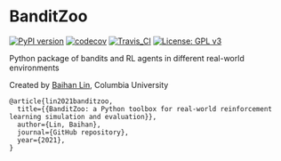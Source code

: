 # BanditZoo

[![PyPI version](https://img.shields.io/pypi/v/banditzoo)](https://pypi.org/project/banditzoo/)  [![codecov](https://codecov.io/gh/doerlbh/BanditZoo/branch/main/graph/badge.svg?token=B0LZ5LWXVX)](https://codecov.io/gh/doerlbh/BanditZoo) [![Travis_CI](https://travis-ci.com/doerlbh/BanditZoo.svg?token=YJVARsS4GhjpL5UXKYz9&branch=main)](https://travis-ci.com/doerlbh/BanditZoo) [![License: GPL v3](https://img.shields.io/badge/License-GPLv3-blue.svg)](https://www.gnu.org/licenses/gpl-3.0)

Python package of bandits and RL agents in different real-world environments

Created by [Baihan Lin](https://www.baihan.nyc/), Columbia University



    @article{lin2021banditzoo,
      title={{BanditZoo: a Python toolbox for real-world reinforcement learning simulation and evaluation}},
      author={Lin, Baihan},
      journal={GitHub repository},
      year={2021},
    }


